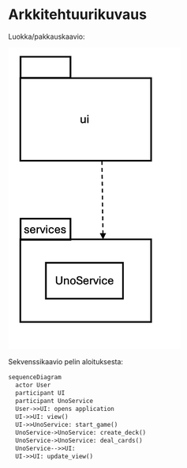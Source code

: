 # Arkkitehtuurikuvaus

Luokka/pakkauskaavio:

![Pakkausrakenne ja luokat](./kuvat/luokka-pakkauskaavio1.png)

Sekvenssikaavio pelin aloituksesta:

```mermaid
sequenceDiagram
  actor User
  participant UI
  participant UnoService
  User->>UI: opens application
  UI->>UI: view()
  UI->>UnoService: start_game()
  UnoService->UnoService: create_deck()
  UnoService->UnoService: deal_cards()
  UnoService-->>UI: 
  UI->>UI: update_view()
```
